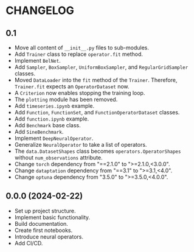 # CHANGELOG

## 0.1

- Move all content of `__init__.py` files to sub-modules.
- Add `Trainer` class to replace `operator.fit` method.
- Implement `BelNet`.
- Add `Sampler`, `BoxSampler`, `UniformBoxSampler`, and `RegularGridSampler` classes.
- Moved `DataLoader` into the `fit` method of the `Trainer`.
  Therefore, `Trainer.fit` expects an `OperatorDataset` now.
- A `Criterion` now enables stopping the training loop.
- The `plotting` module has been removed.
- Add `timeseries.ipynb` example.
- Add `Function`, `FunctionSet`, and `FunctionOperatorDataset` classes.
- Add `function.ipynb` example.
- Add `Benchmark` base class.
- Add `SineBenchmark`.
- Implement `DeepNeuralOperator`.
- Generalize `NeuralOperator` to take a list of operators.
- The `data.DatasetShapes` class becomes `operators.OperatorShapes` without `num_observations` attribute.
- Change `torch` dependency from "==2.1.0" to ">=2.1.0,<3.0.0".
- Change `dataptation` dependency from "==3.1" to ">=3.1,<4.0".
- Change `optuna` dependency from "3.5.0" to ">=3.5.0,<4.0.0".

## 0.0.0 (2024-02-22)

- Set up project structure.
- Implement basic functionality.
- Build documentation.
- Create first notebooks.
- Introduce neural operators.
- Add CI/CD.
